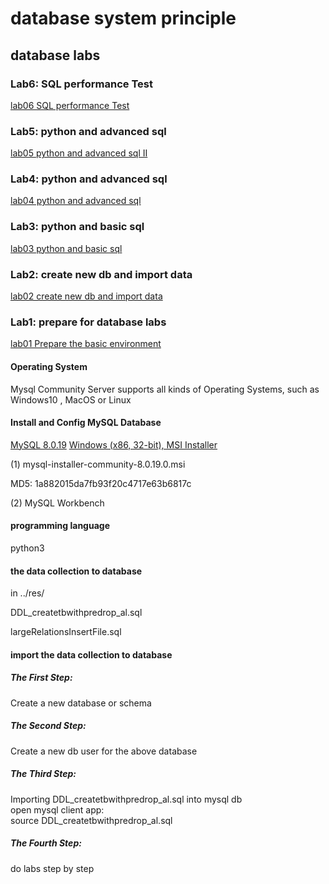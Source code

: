 # database system principle

## database labs
### Lab6: SQL performance Test
[lab06 SQL performance Test](./lab06DbSystemSQLperformanceTestStudent.pdf)

### Lab5: python and advanced sql
[lab05 python and advanced sql II ](./lab05DbSystemBasicSQL3_view_rankStudent.pdf)

### Lab4: python and advanced sql
[lab04 python and advanced sql ](./lab04DbSystemBasicSQLStudent.pdf)

### Lab3: python and basic sql
[lab03 python and basic sql ](./lab03DbSystemStudent.pdf)

### Lab2: create new db and import data
[lab02 create new db and import data](./lab02DbSystemStudent.pdf)

### Lab1: prepare for database labs
[lab01 Prepare the basic environment](./lab01DbSystemPrepareStudent.pdf)

#### Operating System
Mysql Community Server supports all kinds of Operating Systems, such as Windows10 , MacOS or Linux

#### Install and Config MySQL Database
[MySQL 8.0.19](https://dev.mysql.com/downloads/mysql/)
[Windows (x86, 32-bit), MSI Installer](https://dev.mysql.com/downloads/windows/installer/8.0.html)

(1) mysql-installer-community-8.0.19.0.msi

MD5: 1a882015da7fb93f20c4717e63b6817c

(2) MySQL Workbench

#### programming language
python3

#### the data collection to database

in ../res/

DDL_createtbwithpredrop_al.sql

largeRelationsInsertFile.sql

#### import the data collection to database

##### The First Step:
Create a new database or schema
##### The Second Step:
Create a new db user for the above database
##### The Third Step:
Importing DDL_createtbwithpredrop_al.sql into mysql db <br/>
open mysql client app:<br/>
source DDL_createtbwithpredrop_al.sql<br/>
##### The Fourth Step:
do labs step by step<br/>

